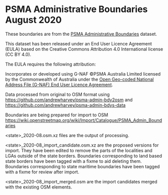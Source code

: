 # PSMA Administrative Boundaries August 2020

These boundaries are from the [PSMA Administrative Boundaries](https://data.gov.au/dataset/psma-administrative-boundaries) dataset.

This dataset has been released under an End User Licence Agreement (EULA) based on the Creative Commons Attribution 4.0 International license (CC BY 4.0).

The EULA requires the following attribution:

Incorporates or developed using G-NAF ©PSMA Australia Limited licensed by the Commonwealth of Australia under the [Open Geo-coded National Address File (G-NAF) End User Licence Agreement](https://data.gov.au/dataset/geocoded-national-address-file-g-naf/resource/09f74802-08b1-4214-a6ea-3591b2753d30).

Data processed from original to OSM format using https://github.com/andrewharvey/psma-admin-bdy2osm and https://github.com/andrewharvey/psma-admin-bdys-data

Boundaries are being prepared for import to OSM https://wiki.openstreetmap.org/wiki/Import/Catalogue/PSMA_Admin_Boundaries

\<state\>_2020-08.osm.xz files are the output of processing.

\<state\>_2020-08_import_candidate.osm.xz are the proposed versions for import. They have been edited to remove the parts of the localities and LGAs outside of the state borders. Boundaries corresponding to land based state borders have been tagged with a fixme to aid deleting them. Boundaries corresponding to state maritime boundaries have been tagged with a fixme for review after import.

\<state\>_2020-08_import_merged.osm are the import candidates merged with the existing OSM elements.
